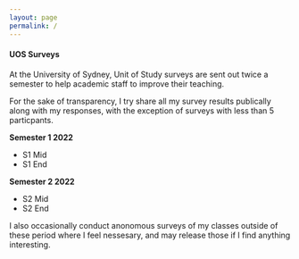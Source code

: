 ```yaml
---
layout: page
permalink: /
---
```


#### UOS Surveys

At the University of Sydney, Unit of Study surveys are sent out twice a semester to help academic staff to improve their teaching.

For the sake of transparency, I try share all my survey results publically along with my responses, with the exception of surveys with less than 5 particpants. 

**Semester 1 2022**
- S1 Mid
- S1 End

**Semester 2 2022**
- S2 Mid
- S2 End

I also occasionally conduct anonomous surveys of my classes outside of these period where I feel nessesary, and may release those if I find anything interesting. 
